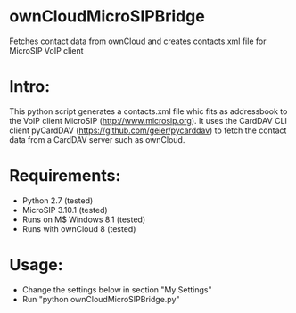 # ownCloudMicroSIPBridge
Fetches contact data from ownCloud and creates contacts.xml file for MicroSIP VoIP client

# Intro:
This python script generates a contacts.xml file whic fits as addressbook to
the VoIP client MicroSIP (http://www.microsip.org). It uses the CardDAV CLI
client pyCardDAV (https://github.com/geier/pycarddav) to fetch the contact
data from a CardDAV server such as ownCloud.

# Requirements:
- Python 2.7 (tested)
- MicroSIP 3.10.1 (tested)
- Runs on M$ Windows 8.1 (tested)
- Runs with ownCloud 8 (tested)

# Usage:
- Change the settings below in section "My Settings"
- Run "python ownCloudMicroSIPBridge.py"
